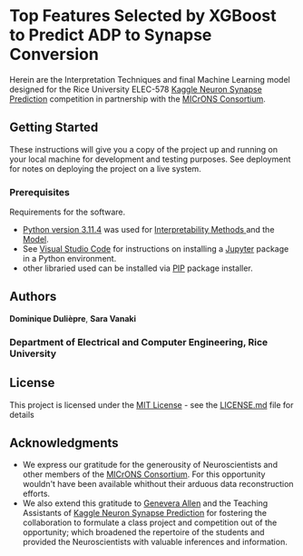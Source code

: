 # Top Features Selected by XGBoost to Predict ADP to Synapse Conversion

Herein are the Interpretation Techniques and final Machine Learning model designed for the Rice University ELEC-578 [Kaggle Neuron Synapse Prediction](https://www.kaggle.com/t/c0f648f10def4a72a8e6358f12751c4a) competition in partnership with the [MICrONS Consortium](https://www.microns-explorer.org/cortical-mm3).

## Getting Started

These instructions will give you a copy of the project up and running on
your local machine for development and testing purposes. See deployment
for notes on deploying the project on a live system.

### Prerequisites

Requirements for the software. 
- [Python version 3.11.4](https://www.python.org/downloads/release/python-3114/) was used for [Interpretability Methods ](ELEC_578_InterpMethods.ipynb) and the [Model](ELEC-578_CompNotebook_SUB_0.75751.ipynb).
- See [Visual Studio Code](https://code.visualstudio.com/docs/datascience/jupyter-notebooks) for instructions on installing a [Jupyter](https://jupyter-notebook.readthedocs.io/en/latest/) package in a Python environment.
- other libraried used can be installed via [PIP](https://pypi.org/project/pip/) package installer.

## Authors

**Dominique Dulièpre**, **Sara Vanaki**
### Department of Electrical and Computer Engineering, Rice University

## License

This project is licensed under the [MIT License](LICENSE.md) - see the [LICENSE.md](LICENSE.md) file for
details

## Acknowledgments

  - We express our gratitude for the generousity of Neuroscientists and other members of the [MICrONS Consortium](https://www.microns-explorer.org/cortical-mm3). For this opportunity wouldn't have been available whithout their arduous data reconstruction efforts.
  - We also extend this gratitude to [Genevera Allen](http://genevera.rice.edu) and the Teaching Assistants of [Kaggle Neuron Synapse Prediction](https://www.kaggle.com/t/c0f648f10def4a72a8e6358f12751c4a) for fostering the collaboration to formulate a class project and competition out of the opportunity; which broadened the repertoire of the students and provided the Neuroscientists with valuable inferences and information.


